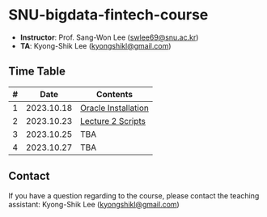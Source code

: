 # SNU-bigdata-fintech-course


- **Instructor**: Prof. Sang-Won Lee (swlee69@snu.ac.kr)
- **TA**:         Kyong-Shik Lee (kyongshikl@gmail.com)

## Time Table
| # | Date | Contents |
| ---  | --- | --- |
| 1 | 2023.10.18 | [Oracle Installation ](./oracle_installation/README.md) |
| 2 | 2023.10.23 | [Lecture 2 Scripts](./lecture_2/README.md) | 
| 3 | 2023.10.25 | TBA |
| 4 | 2023.10.27 | TBA |

## Contact
If you have a question regarding to the course, please contact the teaching assistant: Kyong-Shik Lee (kyongshikl@gmail.com)
